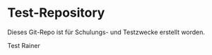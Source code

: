 ﻿# Test-Repository 

Dieses Git-Repo ist für Schulungs- und Testzwecke erstellt worden. 


Test Rainer


